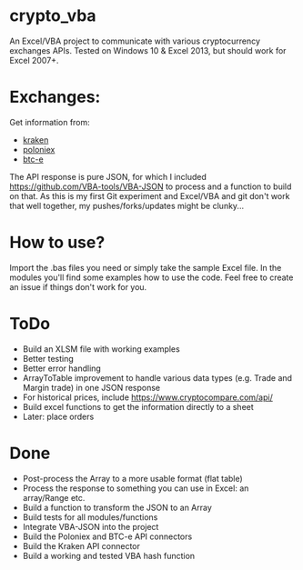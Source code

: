 # crypto_vba
An Excel/VBA project to communicate with various cryptocurrency exchanges APIs. Tested on Windows 10 & Excel 2013, but should work for Excel 2007+.

# Exchanges:
Get information from:
- [kraken](https://www.kraken.com/)
- [poloniex](https://www.poloniex.com/) 
- [btc-e](https://www.btc-e.com/) 

The API response is pure JSON, for which I included https://github.com/VBA-tools/VBA-JSON to process and a function to build on that.
As this is my first Git experiment and Excel/VBA and git don't work that well together, my pushes/forks/updates might be clunky...

# How to use?
Import the .bas files you need or simply take the sample Excel file. In the modules you'll find some examples how to use the code. Feel free to create an issue if things don't work for you.

# ToDo
- Build an XLSM file with working examples
- Better testing
- Better error handling
- ArrayToTable improvement to handle various data types (e.g. Trade and Margin trade) in one JSON response
- For historical prices, include https://www.cryptocompare.com/api/
- Build excel functions to get the information directly to a sheet
- Later: place orders

# Done
- Post-process the Array to a more usable format (flat table)
- Process the response to something you can use in Excel: an array/Range etc.
- Build a function to transform the JSON to an Array
- Build tests for all modules/functions
- Integrate VBA-JSON into the project
- Build the Poloniex and BTC-e API connectors
- Build the Kraken API connector
- Build a working and tested VBA hash function
